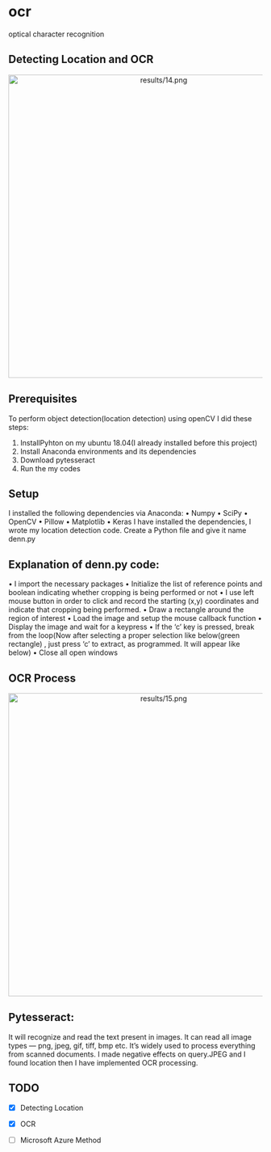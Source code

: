 # ocr
optical character recognition

## Detecting Location and OCR

<p align="center">
  <img src="results/14.png" alt="results/14.png" width="600" />
</p>




## Prerequisites
To perform object detection(location detection) using openCV I did these steps:
1. InstallPyhton on my ubuntu 18.04(I already installed before this project)
2. Install Anaconda environments and its dependencies
3. Download pytesseract
4. Run the my codes

## Setup
I installed the following dependencies via Anaconda:
• Numpy
• SciPy
• OpenCV
• Pillow
• Matplotlib
• Keras
I have installed the dependencies, I wrote my location detection code. Create a Python file and give
it name denn.py



## Explanation of denn.py code:

• I import the necessary packages
• Initialize the list of reference points and boolean indicating whether cropping is being
performed or not
• I use left mouse button in order to click and record the starting (x,y) coordinates and indicate
that cropping being performed.
• Draw a rectangle around the region of interest
• Load the image and setup the mouse callback function
• Display the image and wait for a keypress
• If the ‘c’ key is pressed, break from the loop(Now after selecting a proper selection like
below(green rectangle) , just press ‘c’ to extract, as programmed. It will appear like below)
• Close all open windows

## OCR Process 
<p align="center">
  <img src="results/15.png" alt="results/15.png" width="600" />
</p>


## Pytesseract:

It will recognize and read the text present in images. It can read all image types — png, jpeg, gif, tiff,
bmp etc. It’s widely used to process everything from scanned documents. I made negative effects on
query.JPEG and I found location then I have implemented OCR processing.



## TODO
- [x] Detecting Location
- [x] OCR
- [ ] Microsoft Azure Method



